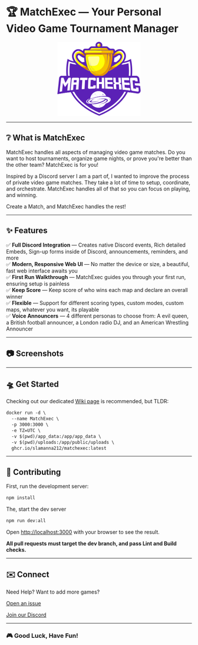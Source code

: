# 🏆 MatchExec — Your Personal Video Game Tournament Manager
<p align="center">
  <img src="https://raw.githubusercontent.com/slamanna212/MatchExec/refs/heads/dev/public/logo.svg" height="200" alt="MatchExec Logo" />
</p>

---

## ❔ What is MatchExec
MatchExec handles all aspects of managing video game matches. Do you want to host tournaments, organize game nights, or prove you're better than the other team? MatchExec is for you! 

Inspired by a Discord server I am a part of, I wanted to improve the process of private video game matches. They take a lot of time to setup, coordinate, and orchestrate. MatchExec handles all of that so you can focus on playing, and winning.

Create a Match, and MatchExec handles the rest!

---

## ✨ Features
✅ **Full Discord Integration** — Creates native Discord events, Rich detailed Embeds, Sign-up forms inside of Discord, announcements, reminders, and more \
✅ **Modern, Responsive Web UI** — No matter the device or size, a beautiful, fast web interface awaits you \
✅ **First Run Walkthrough** — MatchExec guides you through your first run, ensuring setup is painless \
✅ **Keep Score** — Keep score of who wins each map and declare an overall winner \
✅ **Flexible** — Support for different scoring types, custom modes, custom maps, whatever you want, its playable \
✅ **Voice Announcers** — 4 different personas to choose from: A evil queen, a British football announcer, a London radio DJ, and an American Wrestling Announcer 

---

## 📷 Screenshots






---

## 🛸 Get Started

Checking out our dedicated [Wiki page](https://github.com/slamanna212/MatchExec/wiki/Setting-Up-MatchExec) is recommended, but TLDR:

```
docker run -d \
  --name MatchExec \
  -p 3000:3000 \
  -e TZ=UTC \
  -v $(pwd)/app_data:/app/app_data \
  -v $(pwd)/uploads:/app/public/uploads \
  ghcr.io/slamanna212/matchexec:latest
```

---

## 🧪 Contributing

First, run the development server:

```bash
npm install
```

The, start the dev server

```bash
npm run dev:all
```
Open [http://localhost:3000](http://localhost:3000) with your browser to see the result.

**All pull requests must target the dev branch, and pass Lint and Build checks.**

---

## ✉️ Connect

Need Help? Want to add more games?

[Open an issue](hhttps://github.com/slamanna212/MatchExec/issues)

[Join our Discord](https://discord.gg/nPKp95Cc6k)

---

### 🎮 Good Luck, Have Fun!